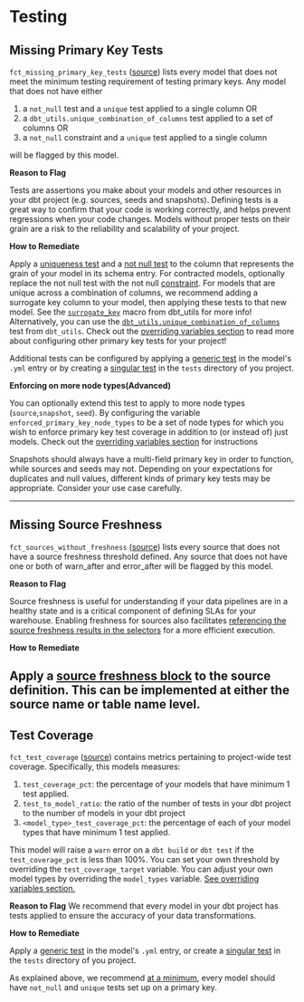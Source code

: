 
# Testing

## Missing Primary Key Tests

`fct_missing_primary_key_tests` ([source](https://github.com/dbt-labs/dbt-project-evaluator/tree/main/models/marts/tests/fct_missing_primary_key_tests.sql)) lists every model that does not meet the minimum testing requirement of testing primary keys. Any model that does not have either

1. a `not_null` test and a `unique` test applied to a single column OR
2. a `dbt_utils.unique_combination_of_columns` test applied to a set of columns OR
3. a `not_null` constraint and a `unique` test applied to a single column

will be flagged by this model.

**Reason to Flag**

Tests are assertions you make about your models and other resources in your dbt project (e.g. sources, seeds and snapshots). Defining tests is a great way to confirm that your code is working correctly, and helps prevent regressions when your code changes. Models without proper tests on their grain are a risk to the reliability and scalability of your project.

**How to Remediate**

Apply a [uniqueness test](https://docs.getdbt.com/reference/resource-properties/tests#unique) and a [not null test](https://docs.getdbt.com/reference/resource-properties/tests#not_null) to the column that represents the grain of your model in its schema entry. For contracted models, optionally replace the not null test with the not null [constraint](https://docs.getdbt.com/reference/resource-properties/constraints). For models that are unique across a combination of columns, we recommend adding a surrogate key column to your model, then applying these tests to that new model. See the [`surrogate_key`](https://github.com/dbt-labs/dbt-utils#surrogate_key-source) macro from dbt_utils for more info! Alternatively, you can use the [`dbt_utils.unique_combination_of_columns`](https://github.com/dbt-labs/dbt-utils#unique_combination_of_columns-source) test from `dbt_utils`. Check out the [overriding variables section](../customization/overriding-variables.md) to read more about configuring other primary key tests for your project!

Additional tests can be configured by applying a [generic test](https://docs.getdbt.com/docs/building-a-dbt-project/tests#generic-tests) in the model's `.yml` entry or by creating a [singular test](https://docs.getdbt.com/docs/building-a-dbt-project/tests#singular-tests)
in the `tests` directory of you project.

**Enforcing on more node types(Advanced)**

You can optionally extend this test to apply to more node types (`source`,`snapshot`, `seed`). By configuring the variable `enforced_primary_key_node_types` to be a set of node types for which you wish to enforce primary key test coverage in addition to (or instead of) just models. Check out the [overriding variables section](../customization/overriding-variables.md) for instructions

Snapshots should always have a multi-field primary key in order to function, while sources and seeds may not. Depending on your expectations for duplicates and null values, different kinds of primary key tests may be appropriate. Consider your use case carefully.

---
## Missing Source Freshness 

`fct_sources_without_freshness` ([source](https://github.com/dbt-labs/dbt-project-evaluator/tree/main/models/marts/tests/fct_sources_without_freshness.sql)) lists every source that does not have a source freshness threshold defined. Any source that does not have one or both of warn_after and error_after will be flagged by this model.

**Reason to Flag**

Source freshness is useful for understanding if your data pipelines are in a healthy state and is a critical component of defining SLAs for your warehouse. Enabling freshness for sources also facilitates [referencing the source freshness results in the selectors](https://docs.getdbt.com/reference/node-selection/methods#the-source_status-method) for a more efficient execution. 

**How to Remediate**

Apply a [source freshness block](https://docs.getdbt.com/docs/build/sources#declaring-source-freshness) to the source definition. This can be implemented at either the source name or table name level.
---

## Test Coverage

`fct_test_coverage` ([source](https://github.com/dbt-labs/dbt-project-evaluator/tree/main/models/marts/tests/fct_test_coverage.sql)) contains metrics pertaining to project-wide test coverage.
Specifically, this models measures:

1. `test_coverage_pct`: the percentage of your models that have minimum 1 test applied.
2. `test_to_model_ratio`: the ratio of the number of tests in your dbt project to the number of models in your dbt project
3. `<model_type>_test_coverage_pct`: the percentage of each of your model types that have minimum 1 test applied.

This model will raise a `warn` error on a `dbt build` or `dbt test` if the `test_coverage_pct` is less than 100%.
You can set your own threshold by overriding the `test_coverage_target` variable.
You can adjust your own model types by overriding the `model_types` variable. [See overriding variables section.](../customization/overriding-variables.md)

**Reason to Flag**
We recommend that every model in your dbt project has tests applied to ensure the accuracy of your data transformations.

**How to Remediate**

Apply a [generic test](https://docs.getdbt.com/docs/building-a-dbt-project/tests#generic-tests) in the model's `.yml` entry, or create a [singular test](https://docs.getdbt.com/docs/building-a-dbt-project/tests#singular-tests)
in the `tests` directory of you project.

As explained above, we recommend [at a minimum](https://www.getdbt.com/analytics-engineering/transformation/data-testing/#what-should-you-test), every model should have `not_null` and `unique` tests set up on a primary key.
